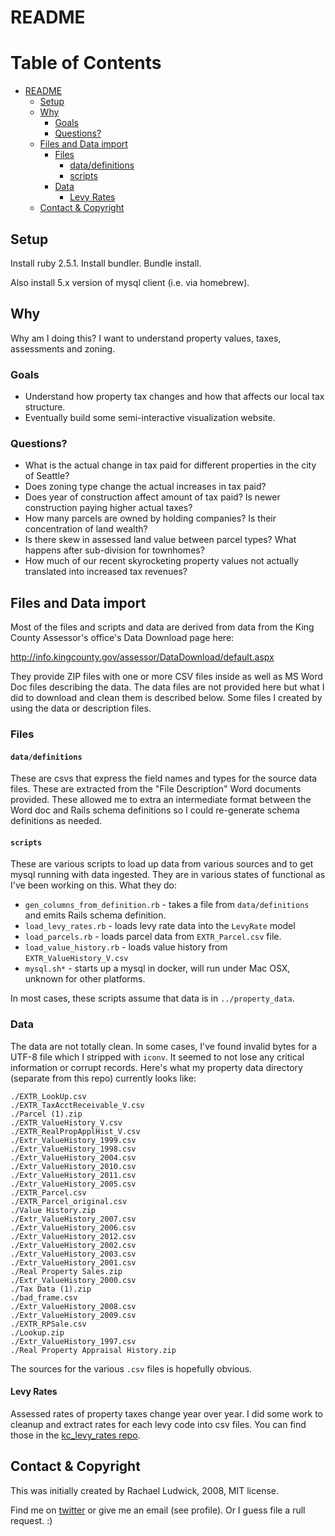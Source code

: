 # README

Table of Contents
=================

   * [README](#readme)
      * [Setup](#setup)
      * [Why](#why)
         * [Goals](#goals)
         * [Questions?](#questions)
      * [Files and Data import](#files-and-data-import)
         * [Files](#files)
            * [data/definitions](#datadefinitions)
            * [scripts](#scripts)
         * [Data](#data)
            * [Levy Rates](#levy-rates)
      * [Contact &amp; Copyright](#contact--copyright)

## Setup

Install ruby 2.5.1. Install bundler. Bundle install.

Also install 5.x version of mysql client (i.e. via homebrew).

## Why

Why am I doing this? I want to understand property values, taxes, assessments and zoning.

### Goals

* Understand how property tax changes and how that affects our local tax structure.
* Eventually build some semi-interactive visualization website.

### Questions?

* What is the actual change in tax paid for different properties in the city of Seattle?
* Does zoning type change the actual increases in tax paid? 
* Does year of construction affect amount of tax paid? Is newer construction paying higher actual taxes?
* How many parcels are owned by holding companies? Is their concentration of land wealth?
* Is there skew in assessed land value between parcel types? What happens after sub-division for townhomes?
* How much of our recent skyrocketing property values not actually translated into increased tax revenues?

## Files and Data import

Most of the files and scripts and data are derived from data from the King County Assessor's office's
Data Download page here:

http://info.kingcounty.gov/assessor/DataDownload/default.aspx

They provide ZIP files with one or more CSV files inside as well as MS Word Doc files describing the
data. The data files are not provided here but what I did to download and clean them is described
below. Some files I created by using the data or description files.

### Files

#### `data/definitions`

These are csvs that express the field names and types for the source data files. These are extracted
from the "File Description" Word documents provided. These allowed me to extra an intermediate format
between the Word doc and Rails schema definitions so I could re-generate schema definitions as needed.

#### `scripts`

These are various scripts to load up data from various sources and to get mysql running with data
ingested. They are in various states of functional as I've been working on this. What they do:

* `gen_columns_from_definition.rb` - takes a file from `data/definitions` and emits Rails schema definition.
* `load_levy_rates.rb` - loads levy rate data into the `LevyRate` model
* `load_parcels.rb` - loads parcel data from `EXTR_Parcel.csv` file.
* `load_value_history.rb` - loads value history from `EXTR_ValueHistory_V.csv`
* `mysql.sh*` - starts up a mysql in docker, will run under Mac OSX, unknown for other platforms.

In most cases, these scripts assume that data is in `../property_data`. 

### Data

The data are not totally clean. In some cases, I've found invalid bytes for a UTF-8 file which I
stripped with `iconv`. It seemed to not lose any critical information or corrupt records. Here's what
my property data directory (separate from this repo) currently looks like:

```
./EXTR_LookUp.csv
./EXTR_TaxAcctReceivable_V.csv
./Parcel (1).zip
./EXTR_ValueHistory_V.csv
./EXTR_RealPropApplHist_V.csv
./Extr_ValueHistory_1999.csv
./Extr_ValueHistory_1998.csv
./Extr_ValueHistory_2004.csv
./Extr_ValueHistory_2010.csv
./Extr_ValueHistory_2011.csv
./Extr_ValueHistory_2005.csv
./EXTR_Parcel.csv
./EXTR_Parcel_original.csv
./Value History.zip
./Extr_ValueHistory_2007.csv
./Extr_ValueHistory_2006.csv
./Extr_ValueHistory_2012.csv
./Extr_ValueHistory_2002.csv
./Extr_ValueHistory_2003.csv
./Extr_ValueHistory_2001.csv
./Real Property Sales.zip
./Extr_ValueHistory_2000.csv
./Tax Data (1).zip
./bad_frame.csv
./Extr_ValueHistory_2008.csv
./Extr_ValueHistory_2009.csv
./EXTR_RPSale.csv
./Lookup.zip
./Extr_ValueHistory_1997.csv
./Real Property Appraisal History.zip
```

The sources for the various `.csv` files is hopefully obvious. 

#### Levy Rates 

Assessed rates of property taxes change year over year. I did some work to cleanup and extract rates for
each levy code into csv files. You can find those in the [kc_levy_rates repo](https://github.com/ludwick/kc_levy_rates).

## Contact & Copyright

This was initially created by Rachael Ludwick, 2008, MIT license.

Find me on [twitter](https://twitter.com/raludwick) or give me an email (see profile). Or I guess file
a rull request. :)